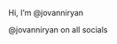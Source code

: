 Hi, I’m @jovanniryan


@jovanniryan on all socials


<!---
jovanniryan/jovanniryan is a ✨ special ✨ repository because its `README.md` (this file) appears on your GitHub profile.
You can click the Preview link to take a look at your changes.
--->
